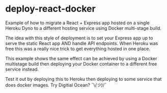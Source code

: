# deploy-react-docker

Example of how to migrate a React + Express app hosted on a single Heroku Dyno to a different hosting service using Docker multi-stage build.
  
  The idea with this style of deployment is to set your Express app up to serve the static React app AND handle API endpoints. When Heroku was free this
was a really nice trick to get everything hosted in one place.   

This example shows the same effect can be achieved by using a Docker multistage build then deploying your Docker container
to a different free service instead.  

Test it out by deploying this to Heroku then deploying to some service that does docker images. Try Digitial Ocean? ¯\\_(ツ)_/¯

